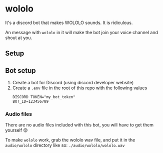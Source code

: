 # wololo

It's a discord bot that makes WOLOLO sounds. It is ridiculous.

An message with `wololo` in it will make the bot join your voice channel and shout at you.

## Setup

## Bot setup

1. Create a bot for Discord (using discord developer website)
2. Create a `.env` file in the root of this repo with the following values
   ```
   DISCORD_TOKEN="my_bot_token"
   BOT_ID=123456789
   ```

### Audio files

There are no audio files included with this bot, you will have to get them yourself 😜

To make `wololo` work, grab the wololo wav file, and put it in the `audio/wololo` directory like so: `./audio/wololo/wololo.wav`

